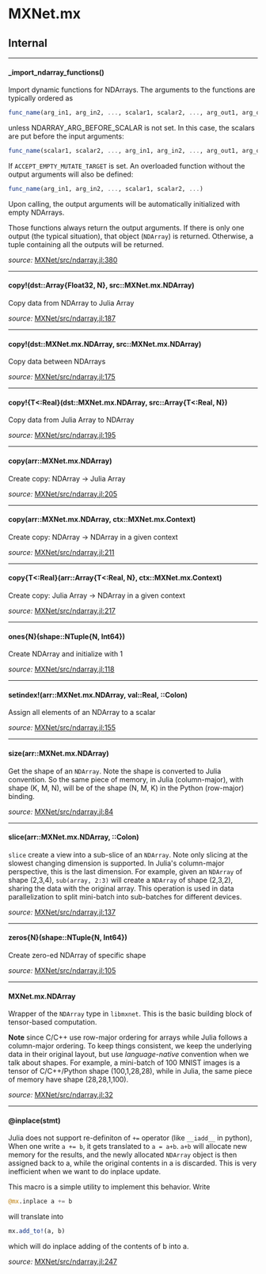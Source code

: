 # MXNet.mx

## Internal

---

<a id="method___import_ndarray_functions.1" class="lexicon_definition"></a>
#### _import_ndarray_functions()
Import dynamic functions for NDArrays. The arguments to the functions are typically ordered
as

```julia
func_name(arg_in1, arg_in2, ..., scalar1, scalar2, ..., arg_out1, arg_out2, ...)
```

unless NDARRAY_ARG_BEFORE_SCALAR is not set. In this case, the scalars are put before the input arguments:

```julia
func_name(scalar1, scalar2, ..., arg_in1, arg_in2, ..., arg_out1, arg_out2, ...)
```

If `ACCEPT_EMPTY_MUTATE_TARGET` is set. An overloaded function without the output arguments will also be defined:

```julia
func_name(arg_in1, arg_in2, ..., scalar1, scalar2, ...)
```

Upon calling, the output arguments will be automatically initialized with empty NDArrays.

Those functions always return the output arguments. If there is only one output (the typical situation), that
object (`NDArray`) is returned. Otherwise, a tuple containing all the outputs will be returned.


*source:*
[MXNet/src/ndarray.jl:380](https://github.com/dmlc/MXNet.jl/tree/92237212c594440455567ec4d39caec909ddd11e/src/ndarray.jl#L380)

---

<a id="method__copy.1" class="lexicon_definition"></a>
#### copy!(dst::Array{Float32, N},  src::MXNet.mx.NDArray)
Copy data from NDArray to Julia Array

*source:*
[MXNet/src/ndarray.jl:187](https://github.com/dmlc/MXNet.jl/tree/92237212c594440455567ec4d39caec909ddd11e/src/ndarray.jl#L187)

---

<a id="method__copy.2" class="lexicon_definition"></a>
#### copy!(dst::MXNet.mx.NDArray,  src::MXNet.mx.NDArray)
Copy data between NDArrays

*source:*
[MXNet/src/ndarray.jl:175](https://github.com/dmlc/MXNet.jl/tree/92237212c594440455567ec4d39caec909ddd11e/src/ndarray.jl#L175)

---

<a id="method__copy.3" class="lexicon_definition"></a>
#### copy!{T<:Real}(dst::MXNet.mx.NDArray,  src::Array{T<:Real, N})
Copy data from Julia Array to NDArray

*source:*
[MXNet/src/ndarray.jl:195](https://github.com/dmlc/MXNet.jl/tree/92237212c594440455567ec4d39caec909ddd11e/src/ndarray.jl#L195)

---

<a id="method__copy.4" class="lexicon_definition"></a>
#### copy(arr::MXNet.mx.NDArray)
Create copy: NDArray -> Julia Array

*source:*
[MXNet/src/ndarray.jl:205](https://github.com/dmlc/MXNet.jl/tree/92237212c594440455567ec4d39caec909ddd11e/src/ndarray.jl#L205)

---

<a id="method__copy.5" class="lexicon_definition"></a>
#### copy(arr::MXNet.mx.NDArray,  ctx::MXNet.mx.Context)
Create copy: NDArray -> NDArray in a given context

*source:*
[MXNet/src/ndarray.jl:211](https://github.com/dmlc/MXNet.jl/tree/92237212c594440455567ec4d39caec909ddd11e/src/ndarray.jl#L211)

---

<a id="method__copy.6" class="lexicon_definition"></a>
#### copy{T<:Real}(arr::Array{T<:Real, N},  ctx::MXNet.mx.Context)
Create copy: Julia Array -> NDArray in a given context

*source:*
[MXNet/src/ndarray.jl:217](https://github.com/dmlc/MXNet.jl/tree/92237212c594440455567ec4d39caec909ddd11e/src/ndarray.jl#L217)

---

<a id="method__ones.1" class="lexicon_definition"></a>
#### ones{N}(shape::NTuple{N, Int64})
Create NDArray and initialize with 1

*source:*
[MXNet/src/ndarray.jl:118](https://github.com/dmlc/MXNet.jl/tree/92237212c594440455567ec4d39caec909ddd11e/src/ndarray.jl#L118)

---

<a id="method__setindex.1" class="lexicon_definition"></a>
#### setindex!(arr::MXNet.mx.NDArray,  val::Real,  ::Colon)
Assign all elements of an NDArray to a scalar

*source:*
[MXNet/src/ndarray.jl:155](https://github.com/dmlc/MXNet.jl/tree/92237212c594440455567ec4d39caec909ddd11e/src/ndarray.jl#L155)

---

<a id="method__size.1" class="lexicon_definition"></a>
#### size(arr::MXNet.mx.NDArray)
Get the shape of an `NDArray`. Note the shape is converted to Julia convention.
    So the same piece of memory, in Julia (column-major), with shape (K, M, N), will be of the
    shape (N, M, K) in the Python (row-major) binding.


*source:*
[MXNet/src/ndarray.jl:84](https://github.com/dmlc/MXNet.jl/tree/92237212c594440455567ec4d39caec909ddd11e/src/ndarray.jl#L84)

---

<a id="method__slice.1" class="lexicon_definition"></a>
#### slice(arr::MXNet.mx.NDArray,  ::Colon)
`slice` create a view into a sub-slice of an `NDArray`. Note only slicing at the slowest
changing dimension is supported. In Julia's column-major perspective, this is the last
dimension. For example, given an `NDArray` of shape (2,3,4), `sub(array, 2:3)` will create
a `NDArray` of shape (2,3,2), sharing the data with the original array. This operation is
used in data parallelization to split mini-batch into sub-batches for different devices.


*source:*
[MXNet/src/ndarray.jl:137](https://github.com/dmlc/MXNet.jl/tree/92237212c594440455567ec4d39caec909ddd11e/src/ndarray.jl#L137)

---

<a id="method__zeros.1" class="lexicon_definition"></a>
#### zeros{N}(shape::NTuple{N, Int64})
Create zero-ed NDArray of specific shape

*source:*
[MXNet/src/ndarray.jl:105](https://github.com/dmlc/MXNet.jl/tree/92237212c594440455567ec4d39caec909ddd11e/src/ndarray.jl#L105)

---

<a id="type__ndarray.1" class="lexicon_definition"></a>
#### MXNet.mx.NDArray
Wrapper of the `NDArray` type in `libmxnet`. This is the basic building block
of tensor-based computation.

**Note** since C/C++ use row-major ordering for arrays while Julia follows a
column-major ordering. To keep things consistent, we keep the underlying data
in their original layout, but use *language-native* convention when we talk
about shapes. For example, a mini-batch of 100 MNIST images is a tensor of
C/C++/Python shape (100,1,28,28), while in Julia, the same piece of memory
have shape (28,28,1,100).


*source:*
[MXNet/src/ndarray.jl:32](https://github.com/dmlc/MXNet.jl/tree/92237212c594440455567ec4d39caec909ddd11e/src/ndarray.jl#L32)

---

<a id="macro___inplace.1" class="lexicon_definition"></a>
#### @inplace(stmt)
Julia does not support re-definiton of `+=` operator (like `__iadd__` in python),
When one write `a += b`, it gets translated to `a = a+b`. `a+b` will allocate new
memory for the results, and the newly allocated `NDArray` object is then assigned
back to a, while the original contents in a is discarded. This is very inefficient
when we want to do inplace update.

This macro is a simple utility to implement this behavior. Write

```julia
@mx.inplace a += b
```

will translate into

```julia
mx.add_to!(a, b)
```

which will do inplace adding of the contents of b into a.


*source:*
[MXNet/src/ndarray.jl:247](https://github.com/dmlc/MXNet.jl/tree/92237212c594440455567ec4d39caec909ddd11e/src/ndarray.jl#L247)

